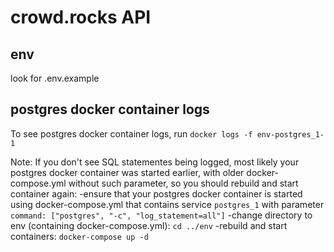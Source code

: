 # crowd.rocks API

## env

look for .env.example

## postgres docker container logs
To see postgres docker container logs, run 
`docker logs -f env-postgres_1-1`

Note:
If you don't see SQL statementes being logged, most likely your postgres docker container was started earlier, with older docker-compose.yml without such parameter, so you should rebuild and start container again:
-ensure that your postgres docker container is started using docker-compose.yml that contains service `postgres_1` with parameter `command: ["postgres", "-c", "log_statement=all"]`
-change directory to env (containing docker-compose.yml):  `cd ../env`
-rebuild and start containers: `docker-compose up -d`


